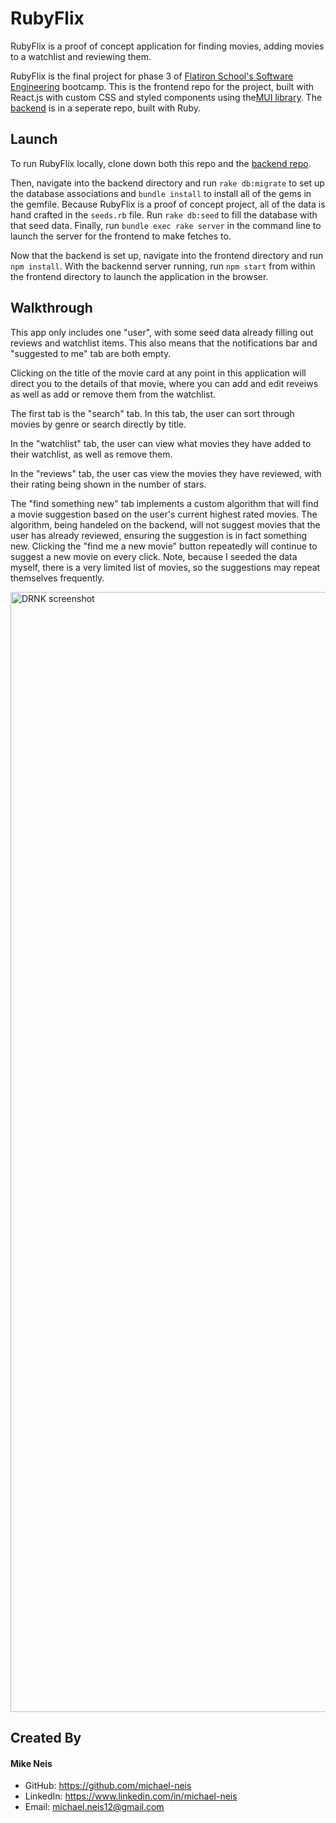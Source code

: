 # RubyFlix

RubyFlix is a proof of concept application for finding movies, adding movies to a watchlist and reviewing them.

RubyFlix is the final project for phase 3 of <a href="https://flatironschool.com/courses/coding-bootcamp/">Flatiron School's Software Engineering</a> bootcamp. This is the frontend repo for the project, built with React.js with custom CSS and styled components using the<a href="https://mui.com/">MUI library</a>. The <a href="https://github.com/michael-neis/rubyflix-backend">backend</a> is in a seperate repo, built with Ruby.

## Launch

To run RubyFlix locally, clone down both this repo and the <a href="https://github.com/michael-neis/rubyflix-backend">backend repo</a>.

Then, navigate into the backend directory and run `rake db:migrate` to set up the database associations and `bundle install` to install all of the gems in the gemfile. Because RubyFlix is a proof of concept project, all of the data is hand crafted in the `seeds.rb` file. Run `rake db:seed` to fill the database with that seed data. Finally, run `bundle exec rake server` in the command line to launch the server for the frontend to make fetches to.

Now that the backend is set up, navigate into the frontend directory and run `npm install`. With the backennd server running, run `npm start` from within the frontend directory to launch the application in the browser.

## Walkthrough

This app only includes one "user", with some seed data already filling out reviews and watchlist items. This also means that the notifications bar and "suggested to me" tab are both empty.

Clicking on the title of the movie card at any point in this application will direct you to the details of that movie, where you can add and edit reveiws as well as add or remove them from the watchlist.

The first tab is the "search" tab. In this tab, the user can sort through movies by genre or search directly by title. 

In the "watchlist" tab, the user can view what movies they have added to their watchlist, as well as remove them.

In the "reviews" tab, the user cas view the movies they have reviewed, with their rating being shown in the number of stars.

The "find something new" tab implements a custom algorithm that will find a movie suggestion based on the user's current highest rated movies. The algorithm, being handeled on the backend, will not suggest movies that the user has already reviewed, ensuring the suggestion is in fact something new. Clicking the "find me a new movie" button repeatedly will continue to suggest a new movie on every click. Note, because I seeded the data myself, there is a very limited list of movies, so the suggestions may repeat themselves frequently. 

<img width="1792" alt="DRNK screenshot" src="https://user-images.githubusercontent.com/90716315/153480144-ee581382-8bf5-4b4c-8f4b-86fcd1305592.png">

## Created By

#### Mike Neis
- GitHub: https://github.com/michael-neis
- LinkedIn: https://www.linkedin.com/in/michael-neis
- Email: michael.neis12@gmail.com
